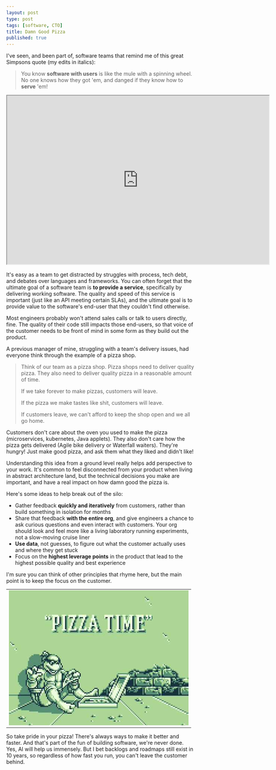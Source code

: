 ```yaml
---
layout: post
type: post
tags: [software, CTO]
title: Damn Good Pizza
published: true
---
```


I've seen, and been part of, software teams that remind me of this great Simpsons quote (my edits in italics):

> You know __software with users__ is like the mule with a spinning wheel. No one knows how they got 'em, and danged if they know how to __serve__ 'em!

<div style="text-align: center">
<iframe width="700" height="450" src="https://www.youtube.com/embed/nLMy2T5qrU0?si=papuTyO_xyYf4M2R" allowfullscreen></iframe>
</div>

It's easy as a team to get distracted by  struggles with process, tech debt, and debates over languages and frameworks. You can often forget that the ultimate goal of a software team is **to provide a service**, specifically by delivering working software. The quality and speed of this service is important (just like an API meeting certain SLAs), and the ultimate goal is to provide value to the software's end-user that they couldn't find otherwise.

Most engineers probably won't attend sales calls or talk to users directly, fine. The quality of their code still impacts those end-users, so that voice of the customer needs to be front of mind in some form as they build out the product.

A previous manager of mine, struggling with a team's delivery issues, had everyone think through the example of a pizza shop.

> Think of our team as a pizza shop. Pizza shops need to deliver quality pizza. They also need to deliver quality pizza in a reasonable amount of time.
>
>If we take forever to make pizzas, customers will leave.
>
>If the pizza we make tastes like shit, customers will leave.
>
>If customers leave, we can't afford to keep the shop open and we all go home.

Customers don't care about the oven you used to make the pizza (microservices, kubernetes, Java applets). They also don't care how the pizza gets delivered (Agile bike delivery or Waterfall waiters). They're hungry! Just make good pizza, and ask them what they liked and didn't like!

Understanding this idea from a ground level really helps add perspective to your work. It's common to feel disconnected from your product when living in abstract architecture land, but the technical decisions you make are important, and have a real impact on how damn good the pizza is.

Here's some ideas to help break out of the silo:

- Gather feedback **quickly and iteratively** from customers, rather than build something in isolation for months
- Share that feedback **with the entire org**, and give engineers a chance to ask curious questions and even interact with customers. Your org should look and feel more like a living laboratory running experiments, not a slow-moving cruise liner
- **Use data**, not guesses, to figure out what the customer actually uses and where they get stuck
- Focus on the **highest leverage points** in the product that lead to the highest possible quality and best experience

I'm sure you can think of other principles that rhyme here, but the main point is to keep the focus on the customer.

<div class="row justify-content-center">
<table class="image">
	<tr><td><img src="/assets/pizzatime.jpg" alt="Pizza Time"/></td></tr>
</table>
</div>

So take pride in your pizza! There's always ways to make it better and faster. And that's part of the fun of building software, we're never done. Yes, AI will help us immensely. But I bet backlogs and roadmaps still exist in 10 years, so  regardless of how fast you run, you can't leave the customer behind.
